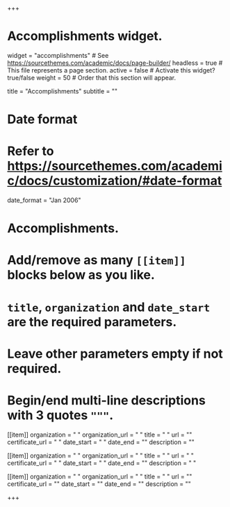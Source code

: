 +++
# Accomplishments widget.
widget = "accomplishments"  # See https://sourcethemes.com/academic/docs/page-builder/
headless = true  # This file represents a page section.
active = false  # Activate this widget? true/false
weight = 50  # Order that this section will appear.

title = "Accomplish&shy;ments"
subtitle = ""

# Date format
#   Refer to https://sourcethemes.com/academic/docs/customization/#date-format
date_format = "Jan 2006"

# Accomplishments.
#   Add/remove as many `[[item]]` blocks below as you like.
#   `title`, `organization` and `date_start` are the required parameters.
#   Leave other parameters empty if not required.
#   Begin/end multi-line descriptions with 3 quotes `"""`.

[[item]]
  organization = " "
  organization_url = " "
  title = " "
  url = ""
  certificate_url = " "
  date_start = " "
  date_end = ""
  description = ""

[[item]]
  organization = " "
  organization_url = " "
  title = " "
  url = " "
  certificate_url = " "
  date_start = " "
  date_end = ""
  description = " "
  
[[item]]
  organization = " "
  organization_url = " "
  title = " "
  url = ""
  certificate_url = ""
  date_start = ""
  date_end = ""
  description = ""

+++
